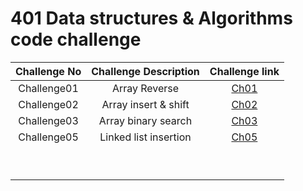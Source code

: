 # 401 Data structures & Algorithms code challenge

| Challenge No | Challenge Description |                                                    Challenge link                                                     |
|:------------:|:---------------------:|:---------------------------------------------------------------------------------------------------------------------:|
| Challenge01  |     Array Reverse     |   [Ch01](https://github.com/ghanemgit/data-structures-and-algorithms/tree/array-reverse/Challenge01#readme)       |
| Challenge02  | Array insert & shift  |   [Ch02](https://github.com/ghanemgit/data-structures-and-algorithms/blob/array-insert-shift/Challenge02/README.md)   |
| Challenge03  |  Array binary search  |  [Ch03](https://github.com/ghanemgit/data-structures-and-algorithms/blob/array-binary-search/Challenge03/README.md)   |
| Challenge05  | Linked list insertion | [Ch05](https://github.com/ghanemgit/data-structures-and-algorithms/blob/linked-list-insertions/Challenge05/README.md) |
|              |                       |                                                                                                                       |
|              |                       |                                                                                                                       |
|              |                       |                                                                                                                       |
|              |                       |                                                                                                                       |
|              |                       |                                                                                                                       |
|              |                       |                                                                                                                       |
|              |                       |                                                                                                                       |
|              |                       |                                                                                                                       |
|              |                       |                                                                                                                       |
